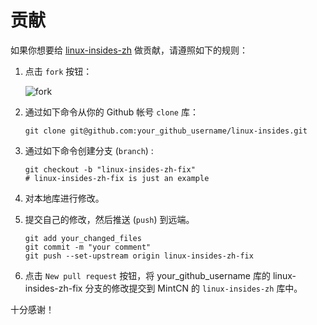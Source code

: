 贡献
================================================================================

如果你想要给 [linux-insides-zh](https://github.com/MintCN/linux-insides-zh) 做贡献，请遵照如下的规则：

1. 点击 `fork` 按钮：

    ![fork](http://oi58.tinypic.com/jj2trm.jpg)

2. 通过如下命令从你的 Github 帐号 `clone` 库： 

    ```
    git clone git@github.com:your_github_username/linux-insides.git
    ```

3. 通过如下命令创建分支 (`branch`) :

    ```
    git checkout -b "linux-insides-zh-fix"
    # linux-insides-zh-fix is just an example
    ```

4. 对本地库进行修改。

5. 提交自己的修改，然后推送 (`push`) 到远端。

    ```
    git add your_changed_files
	git commit -m "your comment"
    git push --set-upstream origin linux-insides-zh-fix
    ```

6. 点击 `New pull request` 按钮，将 your_github_username 库的 linux-insides-zh-fix 分支的修改提交到 MintCN 的 `linux-insides-zh` 库中。

十分感谢！
